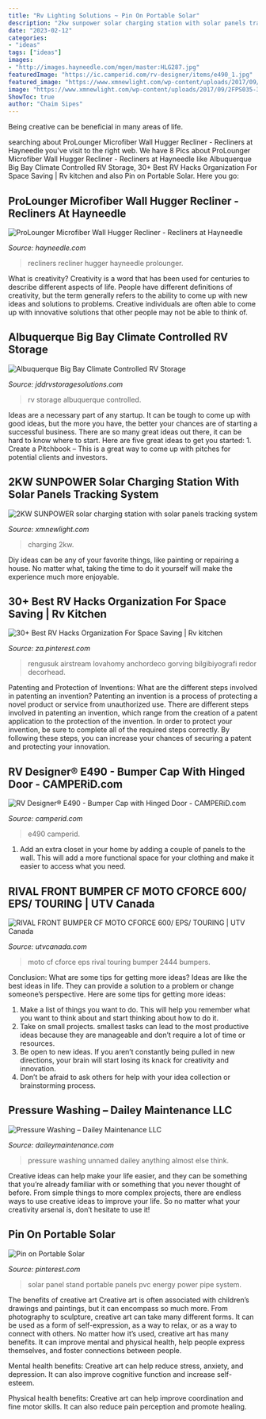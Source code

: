 ```yaml
---
title: "Rv Lighting Solutions ~ Pin On Portable Solar"
description: "2kw sunpower solar charging station with solar panels tracking system"
date: "2023-02-12"
categories:
- "ideas"
tags: ["ideas"]
images:
- "http://images.hayneedle.com/mgen/master:HLG287.jpg"
featuredImage: "https://ic.camperid.com/rv-designer/items/e490_1.jpg"
featured_image: "https://www.xmnewlight.com/wp-content/uploads/2017/09/2FPS035-3.jpg"
image: "https://www.xmnewlight.com/wp-content/uploads/2017/09/2FPS035-3.jpg"
ShowToc: true
author: "Chaim Sipes"
---
```



Being creative can be beneficial in many areas of life.

	

		
searching about ProLounger Microfiber Wall Hugger Recliner - Recliners at Hayneedle you've visit to the right web. We have 8 Pics about ProLounger Microfiber Wall Hugger Recliner - Recliners at Hayneedle like Albuquerque Big Bay Climate Controlled RV Storage, 30+ Best RV Hacks Organization For Space Saving | Rv kitchen and also Pin on Portable Solar. Here you go:
		
    
## ProLounger Microfiber Wall Hugger Recliner - Recliners At Hayneedle

<img loading=lazy src="http://images.hayneedle.com/mgen/master:HLG287.jpg" onerror="this.onerror=null;this.src='https://tse3.mm.bing.net/th?id=OIP.oN45OtvIb7hEx8Byiv5FgwHaHa&amp;pid=15.1';" alt="ProLounger Microfiber Wall Hugger Recliner - Recliners at Hayneedle">

_Source: hayneedle.com_

>recliners recliner hugger hayneedle prolounger. 

	

What is creativity?
Creativity is a word that has been used for centuries to describe different aspects of life. People have different definitions of creativity, but the term generally refers to the ability to come up with new ideas and solutions to problems. Creative individuals are often able to come up with innovative solutions that other people may not be able to think of.

    
## Albuquerque Big Bay Climate Controlled RV Storage

<img loading=lazy src="https://www.jddrvstoragesolutions.com/wp-content/uploads/2020/03/jdd-rv-solutions-albuquerque-4-1.jpg" onerror="this.onerror=null;this.src='https://tse1.mm.bing.net/th?id=OIP.wL_oYS-on71kI-VfFNbp0wHaE8&amp;pid=15.1';" alt="Albuquerque Big Bay Climate Controlled RV Storage">

_Source: jddrvstoragesolutions.com_

>rv storage albuquerque controlled. 

	

Ideas are a necessary part of any startup. It can be tough to come up with good ideas, but the more you have, the better your chances are of starting a successful business. There are so many great ideas out there, it can be hard to know where to start. Here are five great ideas to get you started: 1. Create a Pitchbook – This is a great way to come up with pitches for potential clients and investors.

    
## 2KW SUNPOWER Solar Charging Station With Solar Panels Tracking System

<img loading=lazy src="https://www.xmnewlight.com/wp-content/uploads/2017/09/2FPS035-3.jpg" onerror="this.onerror=null;this.src='https://tse3.mm.bing.net/th?id=OIP.ou8l-HUlTYlHhLLwmMRwYgHaJ4&amp;pid=15.1';" alt="2KW SUNPOWER solar charging station with solar panels tracking system">

_Source: xmnewlight.com_

>charging 2kw. 

	

Diy ideas can be any of your favorite things, like painting or repairing a house. No matter what, taking the time to do it yourself will make the experience much more enjoyable.

    
## 30+ Best RV Hacks Organization For Space Saving | Rv Kitchen

<img loading=lazy src="https://i.pinimg.com/originals/81/46/9c/81469cf979762587d08edee4274a0fd0.jpg" onerror="this.onerror=null;this.src='https://tse4.mm.bing.net/th?id=OIP.7yQIjhp04A4Q205iLfnA7QHaLH&amp;pid=15.1';" alt="30+ Best RV Hacks Organization For Space Saving | Rv kitchen">

_Source: za.pinterest.com_

>rengusuk airstream lovahomy anchordeco gorving bilgibiyografi redor decorhead. 

	

Patenting and Protection of Inventions: What are the different steps involved in patenting an invention?
Patenting an invention is a process of protecting a novel product or service from unauthorized use. There are different steps involved in patenting an invention, which range from the creation of a patent application to the protection of the invention. In order to protect your invention, be sure to complete all of the required steps correctly. By following these steps, you can increase your chances of securing a patent and protecting your innovation.

    
## RV Designer® E490 - Bumper Cap With Hinged Door - CAMPERiD.com

<img loading=lazy src="https://ic.camperid.com/rv-designer/items/e490_1.jpg" onerror="this.onerror=null;this.src='https://tse2.mm.bing.net/th?id=OIP.djhrcnpkhK7tkt745sEHWAHaHa&amp;pid=15.1';" alt="RV Designer® E490 - Bumper Cap with Hinged Door - CAMPERiD.com">

_Source: camperid.com_

>e490 camperid. 

	

1. Add an extra closet in your home by adding a couple of panels to the wall. This will add a more functional space for your clothing and make it easier to access what you need.

    
## RIVAL FRONT BUMPER CF MOTO CFORCE 600/ EPS/ TOURING | UTV Canada

<img loading=lazy src="https://utvcanada.com/uploads/2020/11/2444.8104.1-3.jpg" onerror="this.onerror=null;this.src='https://tse1.mm.bing.net/th?id=OIP.a4TfK8YgKzyX8Iv6Kv24-AHaEi&amp;pid=15.1';" alt="RIVAL FRONT BUMPER CF MOTO CFORCE 600/ EPS/ TOURING | UTV Canada">

_Source: utvcanada.com_

>moto cf cforce eps rival touring bumper 2444 bumpers. 

	

Conclusion: What are some tips for getting more ideas?
Ideas are like the best ideas in life. They can provide a solution to a problem or change someone’s perspective. Here are some tips for getting more ideas:
1. Make a list of things you want to do. This will help you remember what you want to think about and start thinking about how to do it.
2. Take on small projects. smallest tasks can lead to the most productive ideas because they are manageable and don’t require a lot of time or resources.
3. Be open to new ideas. If you aren’t constantly being pulled in new directions, your brain will start losing its knack for creativity and innovation.
4. Don’t be afraid to ask others for help with your idea collection or brainstorming process.

    
## Pressure Washing – Dailey Maintenance LLC

<img loading=lazy src="http://www.daileymaintenance.com/wp-content/uploads/2012/04/unnamed5.jpg" onerror="this.onerror=null;this.src='https://tse1.mm.bing.net/th?id=OIP.Mu_sbqlp49jT2WZdeTdlUQHaFj&amp;pid=15.1';" alt="Pressure Washing – Dailey Maintenance LLC">

_Source: daileymaintenance.com_

>pressure washing unnamed dailey anything almost else think. 

	

Creative ideas can help make your life easier, and they can be something that you’re already familiar with or something that you never thought of before. From simple things to more complex projects, there are endless ways to use creative ideas to improve your life. So no matter what your creativity arsenal is, don’t hesitate to use it!

    
## Pin On Portable Solar

<img loading=lazy src="https://i.pinimg.com/originals/04/55/95/045595e3ecf44605862199298ec745c1.jpg" onerror="this.onerror=null;this.src='https://tse2.mm.bing.net/th?id=OIP.fhUYQLyj-WbzdSWkVGcLJgDYEg&amp;pid=15.1';" alt="Pin on Portable Solar">

_Source: pinterest.com_

>solar panel stand portable panels pvc energy power pipe system. 

	

The benefits of creative art
Creative art is often associated with children’s drawings and paintings, but it can encompass so much more. From photography to sculpture, creative art can take many different forms. It can be used as a form of self-expression, as a way to relax, or as a way to connect with others.
No matter how it’s used, creative art has many benefits. It can improve mental and physical health, help people express themselves, and foster connections between people.

Mental health benefits: Creative art can help reduce stress, anxiety, and depression. It can also improve cognitive function and increase self-esteem.

Physical health benefits: Creative art can help improve coordination and fine motor skills. It can also reduce pain perception and promote healing.

